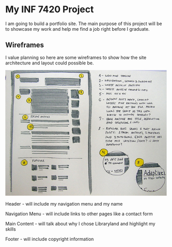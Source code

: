# My INF 7420 Project

I am going to build a portfolio site. The main purpose of this project will be to showcase my work and help me find a job right before I graduate.

## Wireframes

I value planning so here are some wireframes to show how the site architecture and layout could possible be.

![Wireframe of Landing Page](wireframes/wireframe-sketch.jpg)

Header - will include my navigation menu and my name

Navigation Menu - will include links to other pages like a contact form

Main Content - will talk about why I chose Libraryland and highlight my skills

Footer - will include copyright information
